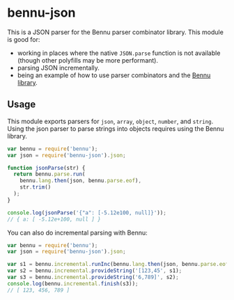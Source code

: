 # bennu-json

This is a JSON parser for the Bennu parser combinator library. This module is
good for:

* working in places where the native `JSON.parse` function is not available
(though other polyfills may be more performant).
* parsing JSON incrementally.
* being an example of how to use parser combinators and the [Bennu
library](http://bennu-js.com/).

## Usage

This module exports parsers for `json`, `array`, `object`, `number`, and
`string`. Using the json parser to parse strings into objects requires using
the Bennu library.

```javascript
var bennu = require('bennu');
var json = require('bennu-json').json;

function jsonParse(str) {
  return bennu.parse.run(
    bennu.lang.then(json, bennu.parse.eof),
    str.trim()
  );
}

console.log(jsonParse('{"a": [-5.12e100, null]}'));
// { a: [ -5.12e+100, null ] }
```

You can also do incremental parsing with Bennu:

```javascript
var bennu = require('bennu');
var json = require('bennu-json').json;

var s1 = bennu.incremental.runInc(bennu.lang.then(json, bennu.parse.eof));
var s2 = bennu.incremental.provideString('[123,45', s1);
var s3 = bennu.incremental.provideString('6,789]', s2);
console.log(bennu.incremental.finish(s3));
// [ 123, 456, 789 ]
```
